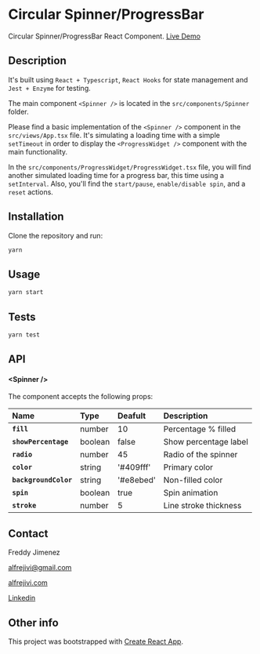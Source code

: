 # Circular Spinner/ProgressBar

Circular Spinner/ProgressBar React Component. [Live Demo](https://alfrejivi-spinner.netlify.app/)

## Description

It's built using `React + Typescript`, `React Hooks` for state management and `Jest + Enzyme` for testing.

The main component `<Spinner />` is located in the `src/components/Spinner` folder.

Please find a basic implementation of the `<Spinner />` component in the `src/views/App.tsx` file. It's simulating a loading time with a simple `setTimeout` in order to display the `<ProgressWidget />` component with the main functionality.

In the `src/components/ProgressWidget/ProgressWidget.tsx` file, you will find another simulated loading time for a progress bar, this time using a `setInterval`. Also, you'll find the `start/pause`, `enable/disable spin`, and a `reset` actions.


## Installation

Clone the repository and run:
```bash
yarn
```

## Usage

```bash
yarn start
```

## Tests

```bash
yarn test
```

## API

#### &lt;Spinner />

The component accepts the following props:

|Name|Type|Deafult|Description
|:--|:-----|:-----|:-----|
|**`fill`**|number|10|Percentage % filled
|**`showPercentage`**|boolean|false|Show percentage label
|**`radio`**|number|45|Radio of the spinner
|**`color`**|string|'#409fff'|Primary color
|**`backgroundColor`**|string|'#e8ebed'|Non-filled color
|**`spin`**|boolean|true|Spin animation
|**`stroke`**|number|5|Line stroke thickness

## Contact

Freddy Jimenez

[alfrejivi@gmail.com](mailto:alfrejivi@gmail.com)

[alfrejivi.com](https://alfrejivi.com)

[Linkedin](https://www.linkedin.com/in/alfrejivi/)


## Other info

This project was bootstrapped with [Create React App](https://github.com/facebook/create-react-app).
